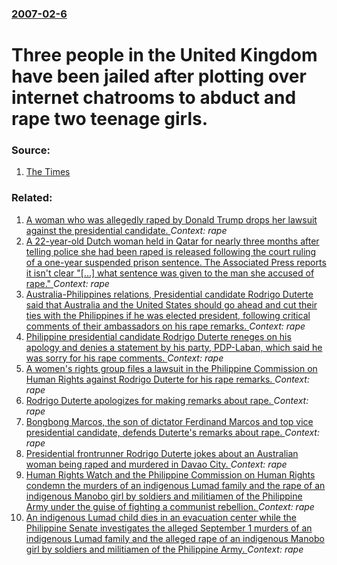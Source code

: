 ### [2007-02-6](/news/2007/02/6/index.md)

#  Three people in the United Kingdom have been jailed after plotting over internet chatrooms to abduct and rape two teenage girls. 




### Source:

1. [The Times](http://www.timesonline.co.uk/tol/news/uk/crime/article1336929.ece)

### Related:

1. [A woman who was allegedly raped by Donald Trump drops her lawsuit against the presidential candidate. ](/news/2016/11/5/a-woman-who-was-allegedly-raped-by-donald-trump-drops-her-lawsuit-against-the-presidential-candidate.md) _Context: rape_
2. [A 22-year-old Dutch woman held in Qatar for nearly three months after telling police she had been raped is released following the court ruling of a one-year suspended prison sentence. The Associated Press reports it isn't clear "[...] what sentence was given to the man she accused of rape."  ](/news/2016/06/13/a-22-year-old-dutch-woman-held-in-qatar-for-nearly-three-months-after-telling-police-she-had-been-raped-is-released-following-the-court-ruli.md) _Context: rape_
3. [Australia-Philippines relations,  Presidential candidate Rodrigo Duterte said that Australia and the United States should go ahead and cut their ties with the Philippines if he was elected president, following critical comments of their ambassadors on his rape remarks. ](/news/2016/04/21/australia-philippines-relations-presidential-candidate-rodrigo-duterte-said-that-australia-and-the-united-states-should-go-ahead-and-cut-t.md) _Context: rape_
4. [Philippine presidential candidate Rodrigo Duterte reneges on his apology and denies a statement by his party, PDP-Laban, which said he was sorry for his rape comments. ](/news/2016/04/20/philippine-presidential-candidate-rodrigo-duterte-reneges-on-his-apology-and-denies-a-statement-by-his-party-pdp-laban-which-said-he-was-s.md) _Context: rape_
5. [A women's rights group files a lawsuit in the Philippine Commission on Human Rights against Rodrigo Duterte for his rape remarks. ](/news/2016/04/20/a-women-s-rights-group-files-a-lawsuit-in-the-philippine-commission-on-human-rights-against-rodrigo-duterte-for-his-rape-remarks.md) _Context: rape_
6. [Rodrigo Duterte apologizes for making remarks about rape. ](/news/2016/04/19/rodrigo-duterte-apologizes-for-making-remarks-about-rape.md) _Context: rape_
7. [Bongbong Marcos, the son of dictator Ferdinand Marcos and top vice presidential candidate, defends Duterte's remarks about rape. ](/news/2016/04/18/bongbong-marcos-the-son-of-dictator-ferdinand-marcos-and-top-vice-presidential-candidate-defends-duterte-s-remarks-about-rape.md) _Context: rape_
8. [Presidential frontrunner Rodrigo Duterte jokes about an Australian woman being raped and murdered in Davao City. ](/news/2016/04/17/presidential-frontrunner-rodrigo-duterte-jokes-about-an-australian-woman-being-raped-and-murdered-in-davao-city.md) _Context: rape_
9. [Human Rights Watch and the Philippine  Commission on Human Rights condemn the murders of an indigenous Lumad family and the rape of an indigenous Manobo girl by soldiers and militiamen of the Philippine Army under the guise of fighting a communist rebellion. ](/news/2015/09/9/human-rights-watch-and-the-philippine-commission-on-human-rights-condemn-the-murders-of-an-indigenous-lumad-family-and-the-rape-of-an-indig.md) _Context: rape_
10. [An indigenous Lumad child dies in an evacuation center while the Philippine Senate investigates the alleged September 1 murders of an indigenous Lumad family and the alleged rape of an indigenous Manobo girl by soldiers and militiamen of the Philippine Army. ](/news/2015/09/10/an-indigenous-lumad-child-dies-in-an-evacuation-center-while-the-philippine-senate-investigates-the-alleged-september-1-murders-of-an-indige.md) _Context: rape_
